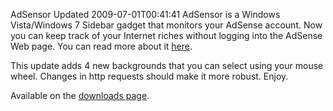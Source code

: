 AdSensor Updated
2009-07-01T00:41:41
AdSensor is a Windows Vista/Windows 7 Sidebar gadget that monitors your AdSense account. Now you can keep track of your Internet riches without logging into the AdSense Web page. You can read more about it [here](http://mike-ward.net/blog?p=544128e9-779b-4760-9aff-3e07112ed130).

This update adds 4 new backgrounds that you can select using your mouse wheel. Changes in http requests should make it more robust. Enjoy.

Available on the [downloads page](http://mike-ward.net/downloads).
